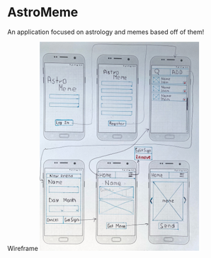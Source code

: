 # AstroMeme
An application focused on astrology and memes based off of them!

Wireframe
<img src='wireframe.jpeg' title='Wireframe' width='360' alt='Wireframe picture' />

